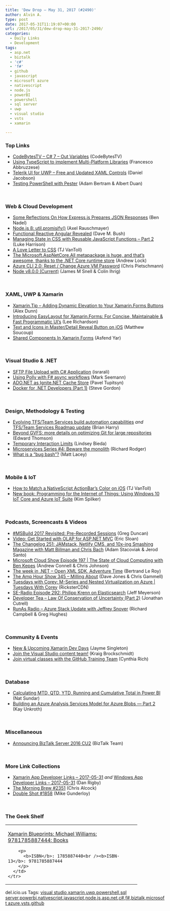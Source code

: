 ```yaml
---
title: 'Dew Drop – May 31, 2017 (#2490)'
author: Alvin A.
type: post
date: 2017-05-31T11:19:07+00:00
url: /2017/05/31/dew-drop-may-31-2017-2490/
categories:
  - Daily Links
  - Development
tags:
  - asp.net
  - biztalk
  - 'c#'
  - 'f#'
  - github
  - javascript
  - microsoft azure
  - nativescript
  - node.js
  - powerBI
  - powershell
  - sql server
  - uwp
  - visual studio
  - vsts
  - xamarin

---
```

### <a name="top"></a>Top Links

  * <a href="https://www.youtube.com/watch?v=VMmR9yWwNds" target="_blank">CodeBytesTV &#8211; C# 7 &#8211; Out Variables</a> (CodeBytesTV)
  * <a href="http://feedproxy.google.com/~r/netCurryRecentArticles/~3/LP9ClNdbxo4/ShowArticle.aspx" target="_blank">Using TypeScript to implement Multi-Platform Libraries</a> (Francesco Abbruzzese)
  * <a href="https://blogs.msdn.microsoft.com/visualstudio/2017/05/30/telerik-ui-for-uwp-free-and-updated-xaml-controls/" target="_blank">Telerik UI for UWP – Free and Updated XAML Controls</a> (Daniel Jacobson)
  * <a href="https://blogs.msdn.microsoft.com/mvpawardprogram/2017/05/30/testing-powershell-with-pester/" target="_blank">Testing PowerShell with Pester</a> (Adam Bertram & Albert Duan)

&nbsp;

### <a name="web"></a>Web & Cloud Development

  * <a href="https://www.bennadel.com/blog/3280-some-reflections-on-how-express-js-prepares-json-responses.htm" target="_blank">Some Reflections On How Express.js Prepares JSON Responses</a> (Ben Nadel)
  * <a href="http://feedproxy.google.com/~r/2ality/~3/i7uRfSMxRMU/util-promisify.html" target="_blank">Node.js 8: util.promisify()</a> (Axel Rauschmayer)
  * <a href="https://blog.dmbcllc.com/functional-reactive-angular-revealed/" target="_blank">Functional Reactive Angular Revealed</a> (Dave M. Bush)
  * <a href="https://css-tricks.com/managing-state-css-reusable-javascript-functions-part-2/" target="_blank">Managing State in CSS with Reusable JavaScript Functions – Part 2</a> (Luke Harrison)
  * <a href="http://developer.telerik.com/topics/web-development/love-letter-css/" target="_blank">A Love Letter to CSS</a> (TJ VanToll)
  * <a href="https://andrewlock.net/the-microsoft-aspnetcore-all-metapackage-is-huge-and-thats-awesome-thanks-to-the-net-core-runtime-store-2/" target="_blank">The Microsoft.AspNetCore.All metapackage is huge, and that&#8217;s awesome, thanks to the .NET Core runtime store</a> (Andrew Lock)
  * <a href="https://buildazure.com/2017/05/31/azure-cli-2-0-reset-change-azure-vm-password/" target="_blank">Azure CLI 2.0: Reset / Change Azure VM Password</a> (Chris Pietschmann)
  * <a href="https://nodejs.org/en/blog/release/v8.0.0" target="_blank">Node v8.0.0 (Current)</a> (James M Snell & Colin Ihrig)

&nbsp;

### <a name="silverlight"></a>XAML, UWP & Xamarin

  * <a href="https://alexdunn.org/2017/05/30/xamarin-tips-adding-dynamic-elevation-to-your-xamarin-forms-buttons/" target="_blank">Xamarin.Tip – Adding Dynamic Elevation to Your Xamarin.Forms Buttons</a> (Alex Dunn)
  * <a href="http://www.leerichardson.com/2017/05/introducing-easylayout-for-xamarinforms.html" target="_blank">Introducing EasyLayout for Xamarin.Forms: For Concise, Maintainable & Fast Programmatic UI&#8217;s</a> (Lee Richardson)
  * <a href="https://codemilltech.com/text-and-icons-in-master-detail-pages-on-ios/" target="_blank">Text and Icons in Master/Detail Reveal Button on iOS</a> (Matthew Soucoup)
  * <a href="http://xamarinui.blogspot.com/2017/05/shared-components-in-xamarin-forms.html" target="_blank">Shared Components In Xamarin Forms</a> (Asfend Yar)

&nbsp;

### <a name="dotnet"></a>Visual Studio & .NET

  * <a href="https://www.codeproject.com/Tips/1189835/SFTP-File-Upload-with-Csharp-Application" target="_blank">SFTP File Upload with C# Application</a> (israrali)
  * <a href="http://blog.ploeh.dk/2017/05/30/using-polly-with-f-async-workflows/" target="_blank">Using Polly with F# async workflows</a> (Mark Seemann)
  * <a href="https://dzone.com/articles/adonet-as-ignitenet-cache-store?utm_medium=feed&utm_source=feedpress.me&utm_campaign=Feed%3A+dzone%2Fdatabase" target="_blank">ADO.NET as Ignite.NET Cache Store</a> (Pavel Tupitsyn)
  * <a href="https://www.stevejgordon.co.uk/docker-dotnet-developers-part-1" target="_blank">Docker for .NET Developers (Part 1)</a> (Steve Gordon)

&nbsp;

### <a name="design"></a>Design, Methodology & Testing

  * <a href="https://blogs.msdn.microsoft.com/bharry/2017/05/30/evolving-tfsteam-services-build-automation-capabilities/" target="_blank">Evolving TFS/Team Services build automation capabilities</a> _and_ <a href="https://blogs.msdn.microsoft.com/bharry/2017/05/30/tfsteam-services-roadmap-update/" target="_blank">TFS/Team Services Roadmap update</a> (Brian Harry)
  * <a href="https://blogs.msdn.microsoft.com/visualstudioalm/2017/05/30/optimizing-git-beyond-gvfs/" target="_blank">Beyond GVFS: more details on optimizing Git for large repositories</a> (Edward Thomson)
  * <a href="https://github.com/blog/2370-temporary-interaction-limits" target="_blank">Temporary Interaction Limits</a> (Lindsey Bieda)
  * <a href="http://feedproxy.google.com/~r/ModernWebHQ/~3/L7yGvOypemI/" target="_blank">Microservices Series #4: Beware the monolith</a> (Richard Rodger)
  * <a href="http://feedproxy.google.com/~r/MattLacey/~3/mMItzXZg7rY/what-is-bug-bash.html" target="_blank">What is a &#8220;bug bash&#8221;?</a> (Matt Lacey)

&nbsp;

### <a name="mobile"></a>Mobile & IoT

  * <a href="https://www.nativescript.org/blog/how-to-match-a-nativescript-actionbar-s-color-on-ios" target="_blank">How to Match a NativeScript ActionBar’s Color on iOS</a> (TJ VanToll)
  * <a href="https://blogs.msdn.microsoft.com/microsoft_press/2017/05/30/new-book-programming-for-the-internet-of-things-using-windows-10-iot-core-and-azure-iot-suite/" target="_blank">New book: Programming for the Internet of Things: Using Windows 10 IoT Core and Azure IoT Suite</a> (Kim Spilker)

&nbsp;

### <a name="podcasts"></a>Podcasts, Screencasts & Videos

  * <a href="https://channel9.msdn.com/Blogs/C9Team/MSBuild-2017-Revisited-Pre-Recorded-Sessions?WT.mc_id=DX_MVP4025064" target="_blank">#MSBuild 2017 Revisited: Pre-Recorded Sessions</a> (Greg Duncan)
  * <a href="http://our.componentone.com/2017/05/30/video-get-started-with-olap-for-asp-net-mvc/" target="_blank">Video: Get Started with OLAP for ASP.NET MVC</a> (Eric Sloan)
  * <a href="https://changelog.com/podcast/251" target="_blank">The Changelog 251: JAMstack, Netlify CMS, and 10x-ing Smashing Magazine with Matt Biilman and Chris Bach</a> (Adam Stacoviak & Jerod Santo)
  * <a href="http://feeds.microsoftcloudshow.com/~r/microsoftcloudshowepisodes/~3/s1Nh_VtOs2Y/197-the-state-of-cloud-computing-with-ben-kepes" target="_blank">Microsoft Cloud Show Episode 197 | The State of Cloud Computing with Ben Kepes</a> (Andrew Connell & Chris Johnson)
  * <a href="https://blogs.msdn.microsoft.com/dotnet/2017/05/30/the-week-in-net-open-xml-sdk-adventure-time/" target="_blank">The week in .NET – Open XML SDK, Adventure Time</a> (Bertrand Le Roy)
  * <a href="http://feedproxy.google.com/~r/TheAmpHour/~3/casEH-Go_4s/" target="_blank">The Amp Hour Show 345 – Milling About</a> (Dave Jones & Chris Gammell)
  * <a href="https://channel9.msdn.com/Shows/Tuesdays-With-Corey/Tuesdays-with-Corey-M-Series-and-Nested-Virtualization-on-Azure?WT.mc_id=DX_MVP4025064" target="_blank">Tuesdays with Corey: M-Series and Nested Virtualization on Azure | Tuesdays With Corey</a> (RicksterCDN)
  * <a href="http://feedproxy.google.com/~r/se-radio/~3/7A4wqh4slfk/" target="_blank">SE-Radio Episode 292: Philipp Krenn on Elasticsearch</a> (Jeff Meyerson)
  * <a href="http://developertea.simplecast.fm/episodes/70112-law-of-conservation-of-uncertainty-part-2" target="_blank">Developer Tea &#8211; Law Of Conservation of Uncertainty (Part 2)</a> (Jonathan Cutrell)
  * <a href="http://feedproxy.google.com/~r/RunaAsRadioWma/~3/myh5GZlm7bw/default.aspx" target="_blank">RunAs Radio &#8211; Azure Stack Update with Jeffrey Snover</a> (Richard Campbell & Greg Hughes)

&nbsp;

### <a name="events"></a>Community & Events

  * <a href="https://blog.xamarin.com/new-upcoming-xamarin-dev-days/" target="_blank">New & Upcoming Xamarin Dev Days</a> (Jayme Singleton)
  * <a href="http://www.kraigbrockschmidt.com/2017/05/30/join-the-visual-studio-content-team/" target="_blank">Join the Visual Studio content team!</a> (Kraig Brockschmidt)
  * <a href="https://github.com/blog/2369-join-virtual-classes-with-the-github-training-team" target="_blank">Join virtual classes with the GitHub Training Team</a> (Cynthia Rich)

&nbsp;

### <a name="sql"></a>Database

  * <a href="http://feedproxy.google.com/~r/MSSQLTips-LatestSqlServerTips/~3/vi3m4nc-AUQ/tip.asp" target="_blank">Calculating MTD, QTD, YTD, Running and Cumulative Total in Power BI</a> (Nat Sundar)
  * <a href="https://azure.microsoft.com/blog/building-an-azure-analysis-services-model-for-azure-blobs-part-2/" target="_blank">Building an Azure Analysis Services Model for Azure Blobs — Part 2</a> (Kay Unkroth)

&nbsp;

### <a name="misc"></a>Miscellaneous

  * <a href="https://blogs.msdn.microsoft.com/biztalk_server_team_blog/2017/05/30/announcing-biztalk-server-2016-cu2/" target="_blank">Announcing BizTalk Server 2016 CU2</a> (BizTalk Team)

&nbsp;

### <a name="links"></a>More Link Collections

  * <a href="http://allaboutxamarin.com/2017/05/xamarin-app-developer-links-2017-05-31/" target="_blank">Xamarin App Developer Links &#8211; 2017-05-31</a> _and_ <a href="http://windowsappdev.com/2017/05/windows-app-developer-links-2017-05-31/" target="_blank">Windows App Developer Links &#8211; 2017-05-31</a> (Dan Rigby)
  * <a href="http://feedproxy.google.com/~r/ReflectivePerspective/~3/JqZc6iSH-kA/" target="_blank">The Morning Brew #2351</a> (Chris Alcock)
  * <a href="http://afreshcup.com/home/2017/5/31/double-shot-1858.html" target="_blank">Double Shot #1858</a> (Mike Gunderloy)

&nbsp;

### <a name="shelf"></a>The Geek Shelf

<div id="scid:7dc1bd33-94bd-46fd-a20b-0131235bcd47:e276366e-5a9a-41fd-a184-ed9e93017d9b" class="wlWriterEditableSmartContent" style="float: none; padding-bottom: 0px; padding-top: 0px; padding-left: 0px; margin: 0px; display: inline; padding-right: 0px">
  <table cellspacing="0" cellpadding="2" width="400" border="0" unselectable="on">
    <tr>
      <td valign="top" width="400">
        <p>
          <a title="Xamarin Blueprints: Michael Williams: 9781785887444: Books" href="http://www.amazon.com/exec/obidos/ASIN/1785887440/amavin-20">Xamarin Blueprints: Michael Williams: 9781785887444: Books</a>
        </p>
        
        <p>
          <b>ISBN</b>: 1785887440<br /><b>ISBN-13</b>: 9781785887444
        </p>
      </td>
    </tr>
  </table>
</div>

<div id="scid:77ECF5F8-D252-44F5-B4EB-D463C5396A79:c681788f-835f-4287-8a25-944bf3f0f9bd" class="wlWriterEditableSmartContent" style="float: none; padding-bottom: 0px; padding-top: 0px; padding-left: 0px; margin: 0px; display: inline; padding-right: 0px">
  del.icio.us Tags: <a href="http://del.icio.us/popular/visual+studio" rel="tag">visual studio</a>,<a href="http://del.icio.us/popular/xamarin" rel="tag">xamarin</a>,<a href="http://del.icio.us/popular/uwp" rel="tag">uwp</a>,<a href="http://del.icio.us/popular/powershell" rel="tag">powershell</a>,<a href="http://del.icio.us/popular/sql+server" rel="tag">sql server</a>,<a href="http://del.icio.us/popular/powerbi" rel="tag">powerbi</a>,<a href="http://del.icio.us/popular/nativescript" rel="tag">nativescript</a>,<a href="http://del.icio.us/popular/javascript" rel="tag">javascript</a>,<a href="http://del.icio.us/popular/node.js" rel="tag">node.js</a>,<a href="http://del.icio.us/popular/asp.net" rel="tag">asp.net</a>,<a href="http://del.icio.us/popular/c%23" rel="tag">c#</a>,<a href="http://del.icio.us/popular/f%23" rel="tag">f#</a>,<a href="http://del.icio.us/popular/biztalk" rel="tag">biztalk</a>,<a href="http://del.icio.us/popular/microsoft+azure" rel="tag">microsoft azure</a>,<a href="http://del.icio.us/popular/vsts" rel="tag">vsts</a>,<a href="http://del.icio.us/popular/github" rel="tag">github</a>
</div>